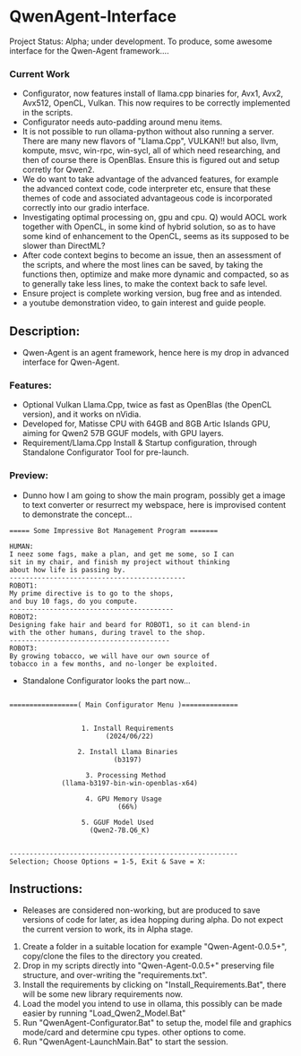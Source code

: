 # QwenAgent-Interface
Project Status: Alpha; under development. To produce, some awesome interface for the Qwen-Agent framework....

### Current Work
- Configurator, now features install of llama.cpp binaries for, Avx1, Avx2, Avx512, OpenCL, Vulkan. This now requires to be correctly implemented in the scripts.
- Configurator needs auto-padding around menu items.
- It is not possible to run ollama-python without also running a server. There are many new flavors of "Llama.Cpp", VULKAN!! but also, llvm, kompute, msvc, win-rpc, win-sycl, all of which need researching, and then of course there is OpenBlas. Ensure this is figured out and setup corretly for Qwen2.
- We do want to take advantage of the advanced features, for example the advanced context code, code interpreter etc, ensure that these themes of code and associated advantageous code is incorporated correctly into our gradio interface.
- Investigating optimal processing on, gpu and cpu. Q) would AOCL work together with OpenCL, in some kind of hybrid solution, so as to have some kind of enhancement to the OpenCL, seems as its supposed to be slower than DirectML?
- After code context begins to become an issue, then an assessment of the scripts, and where the most lines can be saved, by taking the functions then, optimize and make more dynamic and compacted, so as to generally take less lines, to make the context back to safe level. 
- Ensure project is complete working version, bug free and as intended.
- a youtube demonstration video, to gain interest and guide people.

## Description:
- Qwen-Agent is an agent framework, hence here is my drop in advanced interface for Qwen-Agent. 

### Features:
- Optional Vulkan Llama.Cpp, twice as fast as OpenBlas (the OpenCL version), and it works on nVidia.
- Developed for, Matisse CPU with 64GB and 8GB Artic Islands GPU, aiming for Qwen2 57B GGUF models, with GPU layers. 
- Requirement/Llama.Cpp Install & Startup configuration, through Standalone Configurator Tool for pre-launch.


### Preview:
- Dunno how I am going to show the main program, possibly get a image to text converter or resurrect my webspace, here is improvised content to demonstrate the concept...
```
===== Some Impressive Bot Management Program =======

HUMAN:
I neez some fags, make a plan, and get me some, so I can
sit in my chair, and finish my project without thinking
about how life is passing by.
--------------------------------------------
ROBOT1:
My prime directive is to go to the shops,
and buy 10 fags, do you compute.
-----------------------------------------
ROBOT2:
Designing fake hair and beard for ROBOT1, so it can blend-in
with the other humans, during travel to the shop.
----------------------------------------
ROBOT3:
By growing tobacco, we will have our own source of
tobacco in a few months, and no-longer be exploited.

```
- Standalone Configurator looks the part now...
```

=================( Main Configurator Menu )==============


                  1. Install Requirements
                        (2024/06/22)

                 2. Install Llama Binaries
                          (b3197)

                   3. Processing Method
             (llama-b3197-bin-win-openblas-x64)

                   4. GPU Memory Usage
                           (66%)

                  5. GGUF Model Used
                    (Qwen2-7B.Q6_K)


---------------------------------------------------------
Selection; Choose Options = 1-5, Exit & Save = X:

```

## Instructions:
- Releases are considered non-working, but are produced to save versions of code for later, as idea hopping during alpha. Do not expect the current version to work, its in Alpha stage.
1. Create a folder in a suitable location for example "Qwen-Agent-0.0.5+", copy/clone the files to the directory you created.
2. Drop in my scripts directly into "Qwen-Agent-0.0.5+" preserving file structure, and over-writing the "requirements.txt".
3. Install the requirements by clicking on "Install_Requirements.Bat", there will be some new library requirements now.
4. Load the model you intend to use in ollama, this possibly can be made easier by running "Load_Qwen2_Model.Bat"
5. Run "QwenAgent-Configurator.Bat" to setup the, model file and graphics mode/card and determine cpu types. other options to come.
6. Run "QwenAgent-LaunchMain.Bat" to start the session. 


